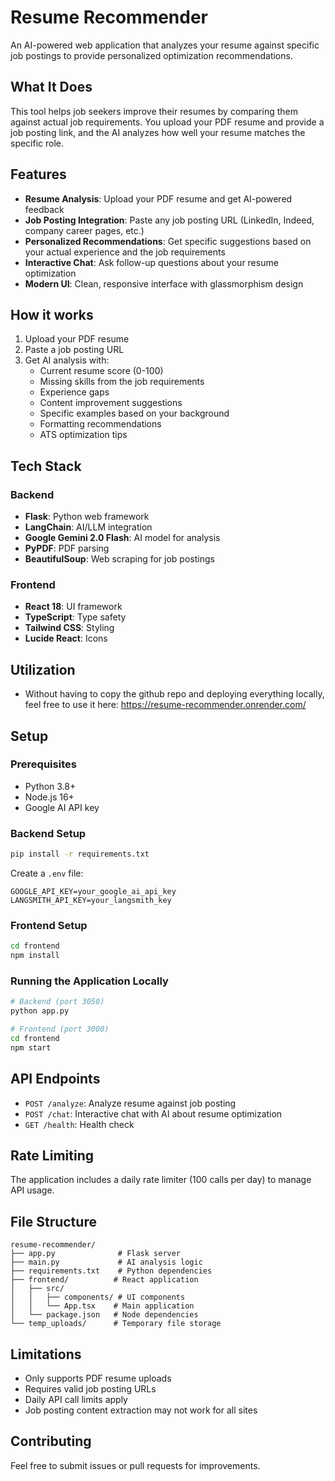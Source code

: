 # Resume Recommender

An AI-powered web application that analyzes your resume against specific job postings to provide personalized optimization recommendations.

## What It Does

This tool helps job seekers improve their resumes by comparing them against actual job requirements. You upload your PDF resume and provide a job posting link, and the AI analyzes how well your resume matches the specific role.

## Features

- **Resume Analysis**: Upload your PDF resume and get AI-powered feedback
- **Job Posting Integration**: Paste any job posting URL (LinkedIn, Indeed, company career pages, etc.)
- **Personalized Recommendations**: Get specific suggestions based on your actual experience and the job requirements
- **Interactive Chat**: Ask follow-up questions about your resume optimization
- **Modern UI**: Clean, responsive interface with glassmorphism design

## How it works

1. Upload your PDF resume
2. Paste a job posting URL
3. Get AI analysis with:
   - Current resume score (0-100)
   - Missing skills from the job requirements
   - Experience gaps
   - Content improvement suggestions
   - Specific examples based on your background
   - Formatting recommendations
   - ATS optimization tips

## Tech Stack

### Backend
- **Flask**: Python web framework
- **LangChain**: AI/LLM integration
- **Google Gemini 2.0 Flash**: AI model for analysis
- **PyPDF**: PDF parsing
- **BeautifulSoup**: Web scraping for job postings

### Frontend
- **React 18**: UI framework
- **TypeScript**: Type safety
- **Tailwind CSS**: Styling
- **Lucide React**: Icons

## Utilization

- Without having to copy the github repo and deploying everything locally, feel free to use it here: https://resume-recommender.onrender.com/

## Setup

### Prerequisites
- Python 3.8+
- Node.js 16+
- Google AI API key

### Backend Setup
```bash
pip install -r requirements.txt
```

Create a `.env` file:
```
GOOGLE_API_KEY=your_google_ai_api_key
LANGSMITH_API_KEY=your_langsmith_key
```

### Frontend Setup
```bash
cd frontend
npm install
```

### Running the Application Locally
```bash
# Backend (port 3050)
python app.py

# Frontend (port 3000)
cd frontend
npm start
```

## API Endpoints

- `POST /analyze`: Analyze resume against job posting
- `POST /chat`: Interactive chat with AI about resume optimization
- `GET /health`: Health check

## Rate Limiting

The application includes a daily rate limiter (100 calls per day) to manage API usage.

## File Structure

```
resume-recommender/
├── app.py              # Flask server
├── main.py             # AI analysis logic
├── requirements.txt    # Python dependencies
├── frontend/          # React application
│   ├── src/
│   │   ├── components/ # UI components
│   │   └── App.tsx    # Main application
│   └── package.json   # Node dependencies
└── temp_uploads/      # Temporary file storage
```

## Limitations

- Only supports PDF resume uploads
- Requires valid job posting URLs
- Daily API call limits apply
- Job posting content extraction may not work for all sites

## Contributing

Feel free to submit issues or pull requests for improvements.
